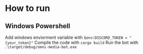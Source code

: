 # How to run

## Windows Powershell
Add windows enviorment variable with
```$env:DISCORD_TOKEN = "{your_token}"```
Compile the code with
```cargo build```
Run the bot with
```.\target/debug/omni-media-bot.exe```
